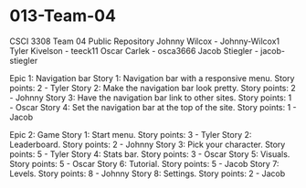 # 013-Team-04
CSCI 3308 Team 04 Public Repository
Johnny Wilcox - Johnny-Wilcox1
Tyler Kivelson - teeck11
Oscar Carlek - osca3666
Jacob Stiegler - jacob-stiegler

Epic 1: Navigation bar
  Story 1: Navigation bar with a responsive menu. Story points: 2 - Tyler
  Story 2: Make the navigation bar look pretty. Story points: 2 - Johnny
  Story 3: Have the navigation bar link to other sites. Story points: 1 - Oscar
  Story 4: Set the navigation bar at the top of the site. Story points: 1 - Jacob

Epic 2: Game
  Story 1: Start menu. Story points: 3 - Tyler
  Story 2: Leaderboard. Story points: 2 - Johnny
  Story 3: Pick your character. Story points: 5 - Tyler
  Story 4: Stats bar. Story points: 3 - Oscar
  Story 5: Visuals. Story points: 5 - Oscar
  Story 6: Tutorial. Story points: 5 - Jacob
  Story 7: Levels. Story points: 8 - Johnny
  Story 8: Settings. Story points: 2 - Jacob


